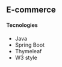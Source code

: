 <h2> E-commerce </h2>

<h4>Tecnologies</h4>
<ul>
  <li>Java</li>
  <li>Spring Boot</li>
  <li>Thymeleaf</li>
  <li>W3 style</li>
</ul>
